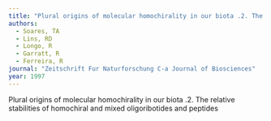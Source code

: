 ```yaml
---
title: "Plural origins of molecular homochirality in our biota .2. The relative stabilities of homochiral and mixed oligoribotides and peptides"
authors:
  - Soares, TA
  - Lins, RD
  - Longo, R
  - Garratt, R
  - Ferreira, R
journal: "Zeitschrift Fur Naturforschung C-a Journal of Biosciences"
year: 1997
---
```


Plural origins of molecular homochirality in our biota .2. The relative stabilities of homochiral and mixed oligoribotides and peptides
